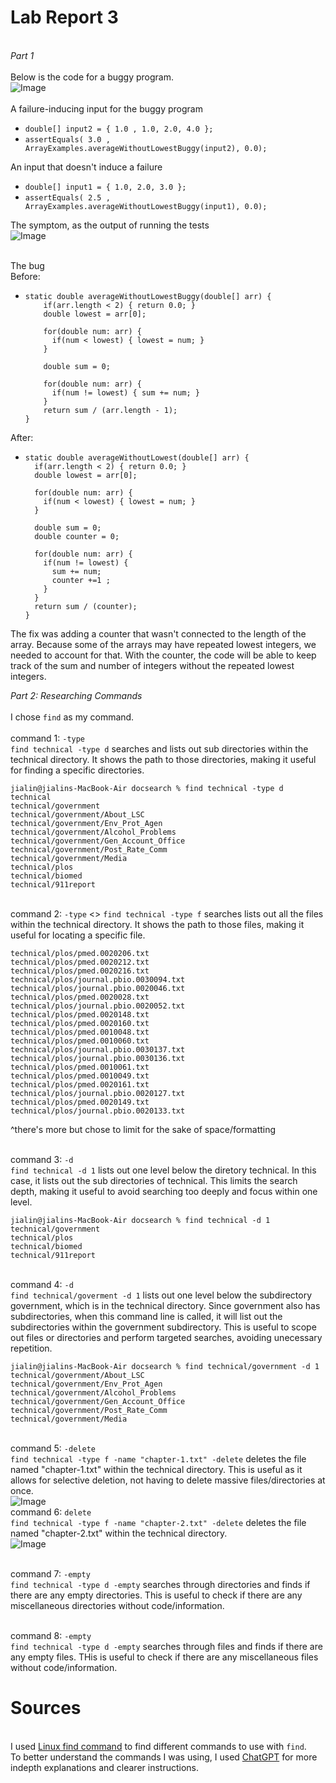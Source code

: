 # Lab Report 3
<br> *Part 1*
<br>
<br> Below is the code for a buggy program.
<br> ![Image](buggyprogram.png)
<br>
<br> A failure-inducing input for the buggy program
- ```double[] input2 = { 1.0 , 1.0, 2.0, 4.0 };```
- ```assertEquals( 3.0 , ArrayExamples.averageWithoutLowestBuggy(input2), 0.0);```  

An input that doesn't induce a failure
- ```double[] input1 = { 1.0, 2.0, 3.0 };```
- ```assertEquals( 2.5 , ArrayExamples.averageWithoutLowestBuggy(input1), 0.0);```

The symptom, as the output of running the tests
<br> ![Image](bug.png)  

<br> The bug  
Before:
-     static double averageWithoutLowestBuggy(double[] arr) {
          if(arr.length < 2) { return 0.0; }
          double lowest = arr[0];

          for(double num: arr) {
            if(num < lowest) { lowest = num; }
          }

          double sum = 0;
  
          for(double num: arr) {
            if(num != lowest) { sum += num; }
          }
          return sum / (arr.length - 1);
      }
After:
-     static double averageWithoutLowest(double[] arr) {
        if(arr.length < 2) { return 0.0; }
        double lowest = arr[0];

        for(double num: arr) {
          if(num < lowest) { lowest = num; }
        }

        double sum = 0;
        double counter = 0;

        for(double num: arr) {
          if(num != lowest) { 
            sum += num; 
            counter +=1 ;
          }
        }
        return sum / (counter);
      }
The fix was adding a counter that wasn't connected to the length of the array. Because some of the arrays may have repeated lowest integers,
we needed to account for that. With the counter, the code will be able to keep track of the sum and number of integers without the repeated lowest integers.  

*Part 2: Researching Commands*  
<br> I chose ```find``` as my command.  
<br> command 1: ```-type```
<br> ```find technical -type d``` searches and lists out sub directories within the technical directory. It shows the path to those directories, making it useful for finding a specific directories.

```
jialin@jialins-MacBook-Air docsearch % find technical -type d
technical
technical/government
technical/government/About_LSC
technical/government/Env_Prot_Agen
technical/government/Alcohol_Problems
technical/government/Gen_Account_Office
technical/government/Post_Rate_Comm
technical/government/Media
technical/plos
technical/biomed
technical/911report
```
<br> command 2: ```-type```
<> ```find technical -type f``` searches lists out all the files within the technical directory. It shows the path to those files, making it useful for locating a specific file.

```
technical/plos/pmed.0020206.txt
technical/plos/pmed.0020212.txt
technical/plos/pmed.0020216.txt
technical/plos/journal.pbio.0030094.txt
technical/plos/journal.pbio.0020046.txt
technical/plos/pmed.0020028.txt
technical/plos/journal.pbio.0020052.txt
technical/plos/pmed.0020148.txt
technical/plos/pmed.0020160.txt
technical/plos/pmed.0010048.txt
technical/plos/pmed.0010060.txt
technical/plos/journal.pbio.0030137.txt
technical/plos/journal.pbio.0030136.txt
technical/plos/pmed.0010061.txt
technical/plos/pmed.0010049.txt
technical/plos/pmed.0020161.txt
technical/plos/journal.pbio.0020127.txt
technical/plos/pmed.0020149.txt
technical/plos/journal.pbio.0020133.txt
```
^there's more but chose to limit for the sake of space/formatting

<br> command 3: ```-d```
<br> ```find technical -d 1``` lists out one level below the diretory technical. In this case, it lists out the sub directories of technical. This limits the search depth, making it useful to avoid searching too deeply and focus within one level.
```
jialin@jialins-MacBook-Air docsearch % find technical -d 1
technical/government
technical/plos
technical/biomed
technical/911report
```
<br> command 4: ```-d```
<br> ```find technical/goverment -d 1``` lists out one level below the subdirectory government, which is in the technical directory. Since government also has subdirectories, when this command line is called, it will list out the subdirectories within the government subdirectory. This is useful to scope out files or directories and perform targeted searches, avoiding unecessary repetition.

```
jialin@jialins-MacBook-Air docsearch % find technical/government -d 1
technical/government/About_LSC
technical/government/Env_Prot_Agen
technical/government/Alcohol_Problems
technical/government/Gen_Account_Office
technical/government/Post_Rate_Comm
technical/government/Media
```
<br> command 5: ```-delete```
<br> ```find technical -type f -name "chapter-1.txt" -delete``` deletes the file named "chapter-1.txt" within the technical directory. This is useful as it allows for selective deletion, not having to delete massive files/directories at once.
<br> ![Image](deletecommand1.png)
<br> command 6: ```delete```
<br> ```find technical -type f -name "chapter-2.txt" -delete``` deletes the file named "chapter-2.txt" within the technical directory.
<br> ![Image](deletecommand2.png)

<br> command 7: ```-empty```
<br> ```find technical -type d -empty``` searches through directories and finds if there are any empty directories. This is useful to check if there are any miscellaneous directories without code/information.

<br> command 8: ```-empty```
<br> ```find technical -type d -empty``` searches through files and finds if there are any empty files. THis is useful to check if there are any miscellaneous files without code/information.  

# Sources
<br> I used [Linux find command](https://www.computerhope.com/unix/ufind.htm) to find different commands to use with ```find```.
<br> To better understand the commands I was using, I used [ChatGPT](https://chat.openai.com/) for more indepth explanations and clearer instructions.
